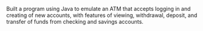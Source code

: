 Built a program using Java to emulate an ATM that accepts logging in and creating of new
accounts, with features of viewing, withdrawal, deposit, and transfer of funds from checking and
savings accounts.
